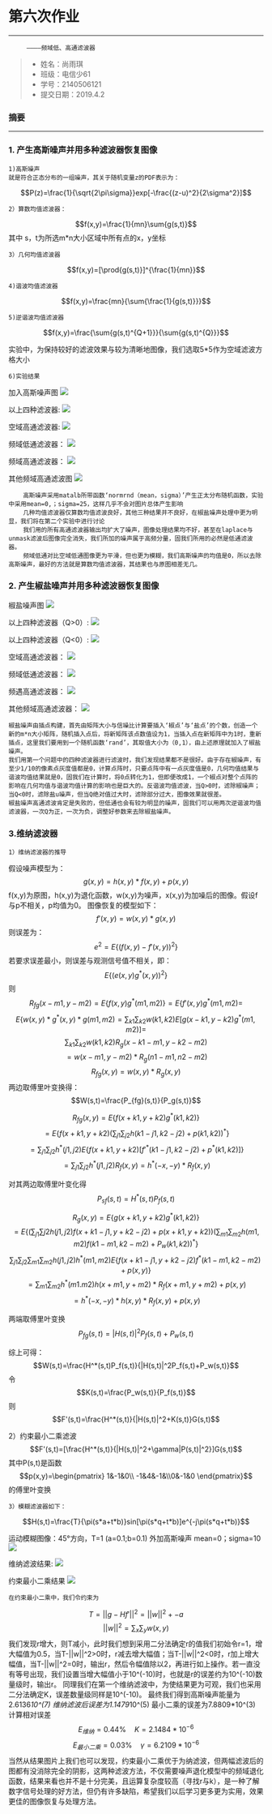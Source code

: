 ﻿# 第六次作业

------
         ————频域低、高通滤波器

> * 姓名：尚雨琪
> * 班级：电信少61
> * 学号：2140506121
> * 提交日期：2019.4.2


### 摘要

>       

------

### 1. 产生高斯噪声并用多种滤波器恢复图像

    1)高斯噪声
    就是符合正态分布的一组噪声，其关于随机变量z的PDF表示为：
$$P(z)=\frac{1}{\sqrt{2\pi\sigma}}exp[-\frac{(z-u)^2}{2\sigma^2}]$$

    2）算数均值滤波器：
$$f(x,y)=\frac{1}{mn}\sum{g(s,t)}$$
    其中 s，t为所选m*n大小区域中所有点的x，y坐标
    
    3）几何均值滤波器
$$f(x,y)=[\prod{g(s,t)}]^{\frac{1}{mn}}$$

    4)谐波均值滤波器
$$f(x,y)=\frac{mn}{\sum{\frac{1}{g(s,t)}}}$$

    5)逆谐波均值滤波器
$$f(x,y)=\frac{\sum{g(s,t)^{Q+1}}}{\sum{g(s,t)^{Q}}}$$
    
实验中，为保持较好的滤波效果与较为清晰地图像，我们选取5*5作为空域滤波方格大小

    6)实验结果
    
加入高斯噪声图
![][15]

以上四种滤波器:
![][1]

空域高通滤波器:
![][2]

频域低通滤波器：
![][3]

频域高通滤波器：
![][4]

其他频域高通滤波图
![][5]

        高斯噪声采用matalb所带函数‘normrnd（mean，sigma）’产生正太分布随机函数，实验中采用mean=0,；sigma=25，这样几乎不会对图片总体产生影响
        几种均值滤波器仅算数均值滤波良好，其他三种结果并不良好，在椒盐噪声处理中更为明显，我们将在第二个实验中进行讨论
        我们用的所有高通滤波器输出均扩大了噪声，图像处理结果均不好，甚至在laplace与unmask滤波后图像完全消失，我们所加的噪声属于高频分量，固我们所用的必然是低通滤波器。
        频域低通对比空域低通图像更为平滑，但也更为模糊，我们高斯噪声的均值是0，所以去除高斯噪声，最好的方法就是算数均值滤波器，其结果也与原图相差无几。

### 2. 产生椒盐噪声并用多种滤波器恢复图像

椒盐噪声图
![][16]

以上四种滤波器（Q>0）:
![][6]

以上四种滤波器（Q<0）:
![][7]

空域高通滤波器：
![][8]

频域低通滤波器：
![][9]

频遇高通滤波器：
![][10]

其他频域高通滤波器：
![][11]

    椒盐噪声由插点构建，首先由矩阵大小与信噪比计算要插入‘椒点’与‘盐点’的个数，创造一个新的m*n大小矩阵，随机插入点后，将新矩阵该点数值设为1，当插入点在新矩阵中为1时，重新插点，这里我们要用到一个随机函数‘rand’，其取值大小为（0,1），由上述原理就加入了椒盐噪声。
    我们用第一个问题中的四种滤波器进行滤波时，我们发现结果都不是很好。由于存在椒噪声，有至少1/10的像素点灰度值都是0，计算点阵时，只要点阵中有一点灰度值是0，几何均值结果与谐波均值结果就是0，固我们在计算时，将0点转化为1，但即便改成1，一个椒点对整个点阵的影响在几何均值与谐波均值计算的影响也是巨大的。反谐波均值滤波，当Q>0时，滤除椒噪声；当Q<0时，滤除盐u噪声，但当Q绝对值过大时，滤除部分过大，图像效果就很差。
    椒盐噪声高通滤波肯定是失败的，但低通也会有较为明显的噪声，固我们可以用两次逆谐波均值滤波器，一次Q为正，一次为负，调整好参数来去除椒盐噪声。


### 3.维纳滤波器

    1）维纳滤波器的推导
假设噪声模型为：
$$g(x,y)=h(x,y)*f(x,y)+p(x,y)$$
f(x,y)为原图，h(x,y)为退化函数，w(x,y)为噪声，x(x,y)为加噪后的图像。假设f与p不相关，p均值为0。
图像恢复的模型如下：
$$f'(x,y)=w(x,y)*g(x,y)$$
则误差为：
$$e^2=E\lbrace(f(x,y)-f'(x,y))^2\rbrace$$
若要求误差最小，则误差与观测信号值不相关，即：
$$E\lbrace(e(x,y)g^*(x,y))^2\rbrace$$
则
$$R_{fg}(x-m1,y-m2)=E\lbrace f(x,y)g^*(m1,m2)\rbrace=E\lbrace f'(x,y)g^*(m1,m2)=$$$$E\lbrace w(x,y)*g^*(x,y)*g(m1,m2)=\sum _{k1 }\sum_{k2}w(k1,k2)E[g(x-k1,y-k2)g^*(m1,m2)]=$$
$$\sum _{k1 }\sum_{k2}w(k1,k2)R_g(x-k1-m1,y-k2-m2)$$
$$=w(x-m1,y-m2)*R_g(n1-m1,n2-m2)$$
$$R_{fg}(x,y)=w(x,y)*R_g(x,y)$$
两边取傅里叶变换得：
$$W(s,t)=\frac{P_{fg}(s,t)}{P_g(s,t)}$$

$$R_{fg}(x,y)=E\lbrace f(x+k1,y+k2)g^*(k1,k2)\rbrace$$
$$=E\lbrace f(x+k1,y+k2)(\sum_{j1}\sum_{j2}h(k1-j1,k2-j2)+p(k1,k2))^*\rbrace$$
$$=\sum_{j1}\sum_{j2}h^*(j1,j2)E\lbrace f(x+k1,y+k2)[f'^*(k1-j1,k2-j2)+p^*(k1,k2)]\rbrace$$
$$=\sum_{j1}\sum_{j2}h^*(j1,j2)R_f(x,y)=h^*(-x,-y)*R_f(x,y)$$

对其两边取傅里叶变化得
$$P_{sf}(s,t)=H^*(s,t)P_f(s,t)$$

$$R_g(x,y)=E\lbrace g(x+k1,y+k2)g^*(k1,k2)\rbrace$$
$$=E\lbrace (\sum_{j1}\sum{j2}h(j1,j2)f(x+k1-j1,y+k2-j2)+p(x+k1,y+k2))(\sum_{m1}\sum_{m2}h(m1,m2)f(k1-m1,k2-m2)+P_w(k1,k2))^*\rbrace$$
$$\sum_{j1}\sum_{j2}\sum_{m1}\sum_{m2}h(j1,j2)h^*(m1,m2)E\lbrace f(x+k1-j1,y+k2-j2)f^*(k1-m1,k2-m2)+p(x,y)\rbrace$$
$$=\sum_{m1}\sum_{m2}h^*(m1.m2)h(x+m1,y+m2)*R_f(x+m1,y+m2)+p(x,y)$$
$$=h^*(-x,-y)*h(x,y)*R_f(x,y)+p(x,y)$$

两端取傅里叶变换
$$P_{fg}(s,t)=|H(s,t)|^2P_f(s,t)+P_w(s,t)$$

综上可得：
$$W(s,t)=\frac{H^*(s,t)P_f(s,t)}{|H(s,t)|^2P_f(s,t)+P_w(s,t)}$$
令$$K(s,t)=\frac{P_w(s,t)}{P_f(s,t)}$$
则$$F'(s,t)=\frac{H^*(s,t)}{|H(s,t)|^2+K(s,t)}G(s,t)$$

2）约束最小二乘滤波
$$F'(s,t)=[\frac{H^*(s,t)}{|H(s,t)|^2+\gamma|P(s,t)|^2}]G(s,t)$$
其中P(s,t)是函数
$$p(x,y)=\begin{pmatrix}
        1&-1&0\\
        -1&4&-1&\\0&-1&0 
        \end{pmatrix}$$
的傅里叶变换

    3）模糊滤波器如下：
$$H(s,t)=\frac{T}{\pi(s*a+t*b)}sin[\pi(s*q+t*b)]e^{-j\pi(s*q+t*b)}$$

运动模糊图像：45°方向，T=1 (a=0.1;b=0.1)
外加高斯噪声 mean=0；sigma=10
![][12]

维纳滤波结果:
![][13]

约束最小二乘结果
![][14]

    在约束最小二乘中，我们令约束为
$$T=||g-Hf'||^2=||w||^2+-a$$
$$||w||^2=\sum_{x}\sum_{y}w(x,y)$$
        我们发现r增大，则T减小，此时我们想到采用二分法确定r的值我们初始令r=1，增大幅值为0.5，当T-||w||^2>0时，r减去增大幅值；当T-||w||^2<0时，r加上增大幅值，当T-||w||^2=0时，输出r，然后令幅值除以2，再进行如上操作。若一直没有等号出现，我们设置当增大幅值小于10^(-10)时，也就是r的误差约为10^(-10)数量级时，输出r。
        同理我们在第一个维纳滤波中，为使结果更为可观，我们也采用二分法确定K，误差数量级同样是10^(-10)。
        最终我们得到高斯噪声能量为2.6136*10^(7)
        维纳滤波后误差为1.1479*10^(5)
        最小二乘的误差为7.8809*10^(3)
        计算相对误差  $$ E_{维纳}=0.44\%        \quad K=2.1484*10^{-6}$$
        $$E_{最小二乘}=0.03\%\quad \gamma=6.2109*10^{-6} $$
        当然从结果图片上我们也可以发现，约束最小二乘优于为纳滤波，但两幅滤波后的图都有没消除完全的阴影，这两种滤波方法，不仅需要噪声退化模型中的频域退化函数，结果来看也并不是十分完美，且运算复杂度较高（寻找r与k），是一种了解数字信号处理的好方法，但仍有许多缺陷，希望我们以后学习更多更为实用，效果更佳的图像恢复与处理方法。

[1]:https://raw.githubusercontent.com/shangyuqi/pic34/master/611.bmp
[2]:https://raw.githubusercontent.com/shangyuqi/pic34/master/612.bmp
[3]:https://raw.githubusercontent.com/shangyuqi/pic34/master/613.bmp
[4]:https://raw.githubusercontent.com/shangyuqi/pic34/master/614.bmp
[5]:https://raw.githubusercontent.com/shangyuqi/pic34/master/615.bmp
[6]:https://raw.githubusercontent.com/shangyuqi/pic34/master/621.bmp
[7]:https://raw.githubusercontent.com/shangyuqi/pic34/master/622.bmp
[8]:https://raw.githubusercontent.com/shangyuqi/pic34/master/623.bmp
[9]:https://raw.githubusercontent.com/shangyuqi/pic34/master/624.bmp
[10]:https://raw.githubusercontent.com/shangyuqi/pic34/master/625.bmp
[11]:https://raw.githubusercontent.com/shangyuqi/pic34/master/626.bmp
[12]:https://raw.githubusercontent.com/shangyuqi/pic34/master/631.bmp
[13]:https://raw.githubusercontent.com/shangyuqi/pic34/master/632.bmp
[14]:https://raw.githubusercontent.com/shangyuqi/pic34/master/633.bmp
[15]:https://raw.githubusercontent.com/shangyuqi/pic34/master/6gau.bmp
[16]:https://raw.githubusercontent.com/shangyuqi/pic34/master/6jiao.bmp